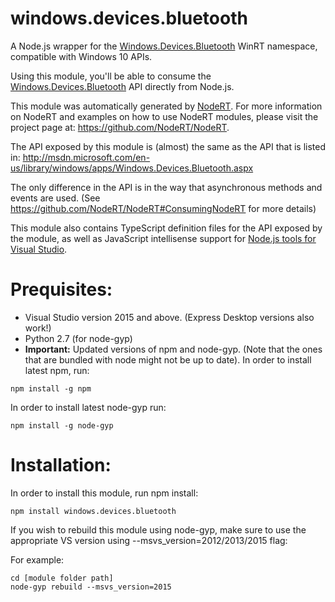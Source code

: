 # windows.devices.bluetooth

A Node.js wrapper for the <a href="http://msdn.microsoft.com/en-us/library/windows/apps/Windows.Devices.Bluetooth.aspx" target="_blank">Windows.Devices.Bluetooth</a> WinRT namespace, compatible with Windows 10 APIs.

Using this module, you'll be able to consume the <a href="http://msdn.microsoft.com/en-us/library/windows/apps/Windows.Devices.Bluetooth.aspx" target="_blank">Windows.Devices.Bluetooth</a> API directly from Node.js.

This module was automatically generated by <a href="https://github.com/NodeRT/NodeRT" target="_blank">NodeRT</a>.
For more information on NodeRT and examples on how to use NodeRT modules, please visit the project page at: <a href="https://github.com/NodeRT/NodeRT" target="_blank">https://github.com/NodeRT/NodeRT</a>.

The API exposed by this module is (almost) the same as the API that is listed in: <a href="http://msdn.microsoft.com/en-us/library/windows/apps/Windows.Devices.Bluetooth.aspx" target="_blank">http://msdn.microsoft.com/en-us/library/windows/apps/Windows.Devices.Bluetooth.aspx</a>

The only difference in the API is in the way that asynchronous methods and events are used. (See <a href="https://github.com/NodeRT/NodeRT#ConsumingNodeRT" target="_blank">https://github.com/NodeRT/NodeRT#ConsumingNodeRT</a> for more details)

This module also contains TypeScript definition files for the API exposed by the module, as well as JavaScript intellisense support for <a href="http://nodejstools.codeplex.com/" target="_blank">Node.js tools for Visual Studio</a>.

# Prequisites:

-   Visual Studio version 2015 and above. (Express Desktop versions also work!)
-   Python 2.7 (for node-gyp)
-   <b>Important:</b> Updated versions of npm and node-gyp. (Note that the ones that are bundled with node might not be up to date). In order to install latest npm, run:

```
npm install -g npm
```

In order to install latest node-gyp run:

```
npm install -g node-gyp
```

# Installation:

In order to install this module, run npm install:

```
npm install windows.devices.bluetooth
```

If you wish to rebuild this module using node-gyp, make sure to use the appropriate VS version using --msvs_version=2012/2013/2015 flag:

For example:

```
cd [module folder path]
node-gyp rebuild --msvs_version=2015
```
